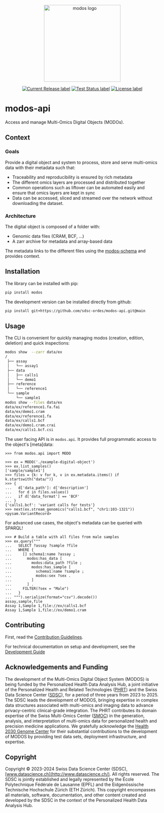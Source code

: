 <p align="center">
  <img src="./docs/img/modos.svg" alt="modos logo" width="250">
</p>

<p align="center">
</p>
<p align="center">
  <a href="https://github.com/sdsc-ordes/modos-api/releases/latest">
    <img src="https://img.shields.io/github/release/sdsc-ordes/modos-api.svg?style=for-the-badge" alt="Current Release label" /></a>
  <a href="https://github.com/sdsc-ordes/modos-api/actions/workflows/poetry-pytest.yml">
    <img src="https://img.shields.io/github/actions/workflow/status/sdsc-ordes/modos-api/poetry-pytest.yml?label=tests&style=for-the-badge" alt="Test Status label" /></a>
  <a href="http://www.apache.org/licenses/LICENSE-2.0.html">
    <img src="https://img.shields.io/badge/LICENSE-Apache2.0-ff69b4.svg?style=for-the-badge" alt="License label" /></a>
</p>

# modos-api

Access and manage Multi-Omics Digital Objects (MODOs).

## Context

### Goals

Provide a digital object and system to process, store and serve multi-omics data with their metadata such that:

- Traceability and reproducibility is ensured by rich metadata
- The different omics layers are processed and distributed together
- Common operations such as liftover can be automated easily and ensure that omics layers are kept in sync
- Data can be accessed, sliced and streamed over the network without downloading the dataset.

### Architecture

The digital object is composed of a folder with:

- Genomic data files (CRAM, BCF, ...)
- A zarr archive for metadata and array-based data

The metadata links to the different files using the [modos-schema](https://sdsc-ordes.github.io/modos-schema) and provides context.

## Installation

The library can be installed with pip:
```sh
pip install modos
```

The development version can be installed directly from github:

```sh
pip install git+https://github.com/sdsc-ordes/modos-api.git@main
```

## Usage

The CLI is convenient for quickly managing modos (creation, edition, deletion) and quick inspections:

```sh
modos show  --zarr data/ex
/
 ├── assay
 │   └── assay1
 ├── data
 │   ├── calls1
 │   └── demo1
 ├── reference
 │   └── reference1
 └── sample
     └── sample1
modos show --files data/ex
data/ex/reference1.fa.fai
data/ex/demo1.cram
data/ex/reference1.fa
data/ex/calls1.bcf
data/ex/demo1.cram.crai
data/ex/calls1.bcf.csi
```

The user facing API is in `modos.api`. It provides full programmatic access to the object's [meta]data:

```ipython
>>> from modos.api import MODO

>>> ex = MODO('./example-digital-object')
>>> ex.list_samples()
['sample/sample1']
>>> files = {k: v for k, v in ex.metadata.items() if k.startswith("data/")}
>>> {
...   d['data_path']: d['description']
...   for d in files.values()
...   if d['data_format'] == 'BCF'
... }
{'calls1.bcf': 'variant calls for tests'}
>>> next(ex.stream_genomics("calls1.bcf", "chr1:103-1321"))
<pysam.VariantRecord>
```

For advanced use cases, the object's metadata can be queried with SPARQL!
```ipython
>>> # Build a table with all files from male samples
>>> ex.query("""
...   SELECT ?assay ?sample ?file
...   WHERE {
...     [] schema1:name ?assay ;
...       modos:has_data [
...         modos:data_path ?file ;
...         modos:has_sample [
...           schema1:name ?sample ;
...           modos:sex ?sex .
...         ]
...       ] .
...     FILTER(?sex = "Male")
...   }
... """).serialize(format="csv").decode())
assay,sample,file
Assay 1,Sample 1,file://ex/calls1.bcf
Assay 1,Sample 1,file://ex/demo1.cram
```

## Contributing

First, read the [Contribution Guidelines](./CONTRIBUTING.md).

For technical documentation on setup and development, see the [Development Guide](docs/development_guide.md)


## Acknowledgements and Funding

The development of the Multi-Omics Digital Object System (MODOS) is being funded by the Personalized Health Data Analysis Hub, a joint initiative of the Personalized Health and Related Technologies ([PHRT](https://www.sfa-phrt.ch)) and the Swiss Data Science Center ([SDSC](https://datascience.ch)), for a period of three years from 2023 to 2025. The SDSC leads the development of MODOS, bringing expertise in complex data structures associated with multi-omics and imaging data to advance privacy-centric clinical-grade integration. The PHRT contributes its domain expertise of the Swiss Multi-Omics Center ([SMOC](http://smoc.ethz.ch)) in the generation, analysis, and interpretation of multi-omics data for personalized health and precision medicine applications.
We gratefully acknowledge the [Health 2030 Genome Center](https://www.health2030genome.ch/) for their substantial contributions to the development of MODOS by providing test data sets, deployment infrastructure, and expertise.

## Copyright

Copyright © 2023-2024 Swiss Data Science Center (SDSC), [www.datascience.ch](http://www.datascience.ch/). All rights reserved. The SDSC is jointly established and legally represented by the École Polytechnique Fédérale de Lausanne (EPFL) and the Eidgenössische Technische Hochschule Zürich (ETH Zürich). This copyright encompasses all materials, software, documentation, and other content created and developed by the SDSC in the context of the Personalized Health Data Analysis Hub.
